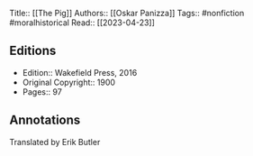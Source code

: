 Title:: [[The Pig]]
Authors:: [[Oskar Panizza]]
Tags:: #nonfiction #moralhistorical
Read:: [[2023-04-23]]

## Editions
- Edition:: Wakefield Press, 2016
- Original Copyright:: 1900
- Pages:: 97

## Annotations

Translated by Erik Butler
